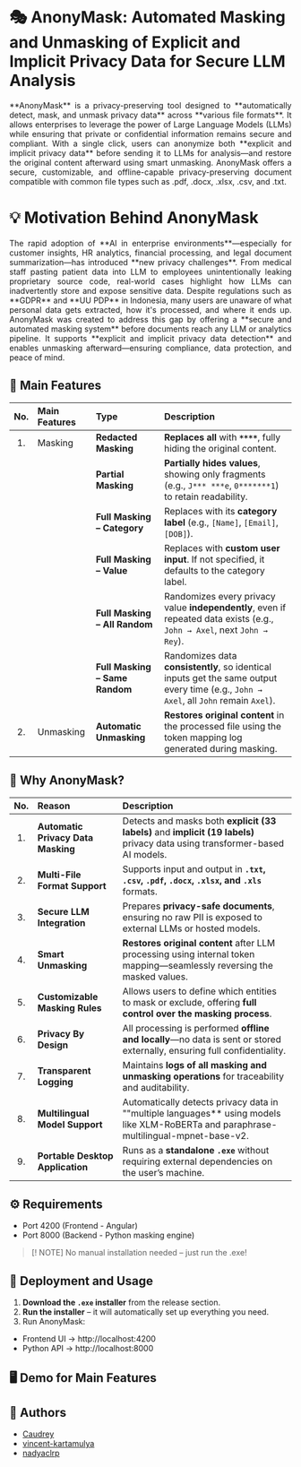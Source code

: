 # 🎭 AnonyMask: Automated Masking and Unmasking of Explicit and Implicit Privacy Data for Secure LLM Analysis

<!-- <p align="center" width="100">

<img src="static/assets/AnonyMask.png">

</p> -->

<p align="justify">**AnonyMask** is a privacy-preserving tool designed to **automatically detect, mask, and unmask privacy data** across **various file formats**. It allows enterprises to leverage the power of Large Language Models (LLMs) while ensuring that private or confidential information remains secure and compliant. With a single click, users can anonymize both **explicit and implicit privacy data** before sending it to LLMs for analysis—and restore the original content afterward using smart unmasking. AnonyMask offers a secure, customizable, and offline-capable privacy-preserving document compatible with common file types such as .pdf, .docx, .xlsx, .csv, and .txt.</p>


# 💡 Motivation Behind AnonyMask

<p align="justify">The rapid adoption of **AI in enterprise environments**—especially for customer insights, HR analytics, financial processing, and legal document summarization—has introduced **new privacy challenges**. From medical staff pasting patient data into LLM to employees unintentionally leaking proprietary source code, real-world cases highlight how LLMs can inadvertently store and expose sensitive data.
Despite regulations such as **GDPR** and **UU PDP** in Indonesia, many users are unaware of what personal data gets extracted, how it's processed, and where it ends up. AnonyMask was created to address this gap by offering a **secure and automated masking system** before documents reach any LLM or analytics pipeline. It supports **explicit and implicit privacy data detection** and enables unmasking afterward—ensuring compliance, data protection, and peace of mind.</p>



## 🔐 Main Features

| No. | Main Features | Type                       | Description |
|:---:|:--------------|:---------------------------|:--------|
| 1.  | Masking       | **Redacted Masking**       | **Replaces all** with **`****`**, fully hiding the original content. |
|     |               | **Partial Masking**        | **Partially hides values**, showing only fragments (e.g., `J*** ***e`, `0*******1`) to retain readability. |
|     |               | **Full Masking – Category**| Replaces with its **category label** (e.g., `[Name]`, `[Email]`, `[DOB]`). |
|     |               | **Full Masking – Value**   | Replaces with **custom user input**. If not specified, it defaults to the category label. |
|     |               | **Full Masking – All Random** | Randomizes every privacy value **independently**, even if repeated data exists (e.g., `John → Axel`, next `John → Rey`). |
|     |               | **Full Masking – Same Random** | Randomizes data **consistently**, so identical inputs get the same output every time (e.g., `John → Axel`, all `John` remain `Axel`). |
| 2.  | Unmasking     | **Automatic Unmasking**    | **Restores original content** in the processed file using the token mapping log generated during masking. |


## 🧾 Why AnonyMask?

| No. | Reason                     | Description |
|:---:|:----------------------------|:------------|
| 1.  | **Automatic Privacy Data Masking** | Detects and masks both **explicit (33 labels)** and **implicit (19 labels)** privacy data using transformer-based AI models. |
| 2.  | **Multi-File Format Support**      | Supports input and output in **`.txt`, `.csv`, `.pdf`, `.docx`, `.xlsx`, and `.xls`** formats. |
| 3.  | **Secure LLM Integration**         | Prepares **privacy-safe documents**, ensuring no raw PII is exposed to external LLMs or hosted models. |
| 4.  | **Smart Unmasking**                | **Restores original content** after LLM processing using internal token mapping—seamlessly reversing the masked values. |
| 5.  | **Customizable Masking Rules**     | Allows users to define which entities to mask or exclude, offering **full control over the masking process**. |
| 6.  | **Privacy By Design**              | All processing is performed **offline and locally**—no data is sent or stored externally, ensuring full confidentiality. |
| 7.  | **Transparent Logging**            | Maintains **logs of all masking and unmasking operations** for traceability and auditability. |
| 8.  | **Multilingual Model Support**     | Automatically detects privacy data in ""multiple languages** using models like XLM-RoBERTa and paraphrase-multilingual-mpnet-base-v2. |
| 9.  | **Portable Desktop Application**   | Runs as a **standalone `.exe`** without requiring external dependencies on the user’s machine. |


## ⚙️ Requirements

- Port 4200 (Frontend - Angular)
- Port 8000 (Backend - Python masking engine)

> [! NOTE]
> No manual installation needed – just run the .exe!

## 🚀 Deployment and Usage

1. **Download the `.exe` installer** from the release section.
2. **Run the installer** – it will automatically set up everything you need.
3.  Run AnonyMask:
- Frontend UI → http://localhost:4200
- Python API → http://localhost:8000


## 🖥️ Demo for Main Features


<!-- |TITLE 1|TITLE 2|
|:---------:|:-----------------------:|
|<img src="static/assets/???.gif" width="500"> | <img src="static/assets/???.gif" width="250"> |
-->


## 👤 Authors
- [Caudrey](https://github.com/Caudrey)
- [vincent-kartamulya](https://github.com/vincent-kartamulya)
- [nadyaclrp](https://github.com/nadyaclrp)